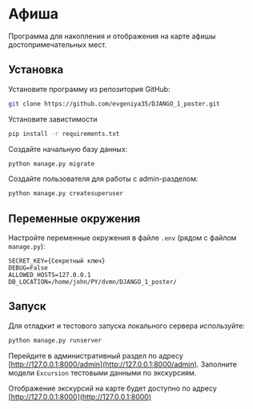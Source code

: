 # Афиша
Программа для накопления и отображения на карте афишы достопримечательных мест.
## Установка
Установите программу из репозитория GitHub:
```bash
git clone https://github.com/evgeniya35/DJANGO_1_poster.git

```

Установите завистимости
```bash
pip install -r requirements.txt
```

Создайте начальную базу данных:
```bash
python manage.py migrate
```

Создайте пользователя для работы с admin-разделом:
```bash
python manage.py createsuperuser
```

## Переменные окружения
Настройте переменные окружения в файле `.env` (рядом с файлом `manage.py`):
```
SECRET_KEY={Секретный ключ}
DEBUG=False
ALLOWED_HOSTS=127.0.0.1
DB_LOCATION=/home/john/PY/dvmn/DJANGO_1_poster/
```

## Запуск
Для отладкит и тестового запуска локального сервера используйте:
```bash
python manage.py runserver
```
Перейдите в административный раздел по адресу [http://127.0.0.1:8000/admin](http://127.0.0.1:8000/admin). Заполните модели `Excursion` тестовыми данными по экскурсиям.

Отображение экскурсий на карте будет доступно по адресу [http://127.0.0.1:8000](http://127.0.0.1:8000)

